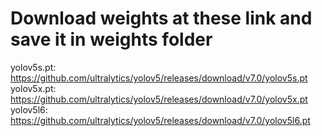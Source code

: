 # Download weights at these link and save it in weights folder
yolov5s.pt: https://github.com/ultralytics/yolov5/releases/download/v7.0/yolov5s.pt
yolov5x.pt: https://github.com/ultralytics/yolov5/releases/download/v7.0/yolov5x.pt
yolov5l6: https://github.com/ultralytics/yolov5/releases/download/v7.0/yolov5l6.pt